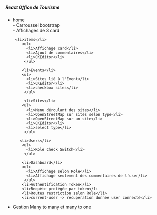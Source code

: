 <h5>React Office de Tourisme</h5>
<p>
    <ul>
    <li>home</li>
      - Carroussel bootstrap<br/>
          - Affichages de 3 card<br/>

        
     <li>items</li>
        <ul>
          <li>Affichage card</li>
          <li>Ajout de commentaires</li>
          <li>CKEditor</li>
         </ul>
         
        <li>Events</li>
        <ul>
          <li>Sites lié à l'Event</li>
          <li>CKEditor</li>
          <li>checkbox sites</li>
         </ul>   
         
         <li>Sites</li>
        <ul>
          <li>Menu déroulant des sites</li>
          <li>OpenStreetMap sur sites selon type</li>
          <li>OpenStreetMap sur un site</li>
          <li>CKEditor</li>
          <li>select type</li>
         </ul>   
         
       <li>Users</li>
        <ul>
          <li>Role Check Switch</li>
         </ul>
         
        <li>Dashboard</li>
        <ul>
          <li>Affichage selon Role</li>
          <li>Affichage seulement des commentaires de l'user/li>
         </ul>  
        <li>Authentification Token</li>
        <li>Requète protégée par token</li
        <li>Routes restriction selon Role</li>
        <li>current-user -> récupération donnée user connecté</li>
<li>Gestion Many to many et many to one</li>
    </ul>
</p>
